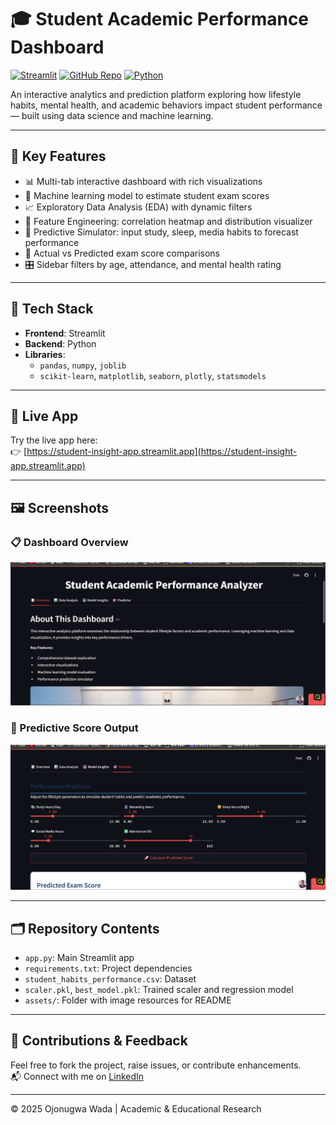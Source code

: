 # 🎓 Student Academic Performance Dashboard

[![Streamlit](https://img.shields.io/badge/Streamlit-App-FF4B4B?logo=streamlit&logoColor=white)](https://student-insight-app.streamlit.app)
[![GitHub Repo](https://img.shields.io/badge/Repo-GitHub-blue?logo=github)](https://github.com/ojonugwawada/student-performance-dashboard)
[![Python](https://img.shields.io/badge/Python-3.10+-blue.svg?logo=python)](https://www.python.org/)

An interactive analytics and prediction platform exploring how lifestyle habits, mental health, and academic behaviors impact student performance — built using data science and machine learning.

---

## 📌 Key Features

- 📊 Multi-tab interactive dashboard with rich visualizations
- 🧠 Machine learning model to estimate student exam scores
- 📈 Exploratory Data Analysis (EDA) with dynamic filters
- 🧪 Feature Engineering: correlation heatmap and distribution visualizer
- 🎯 Predictive Simulator: input study, sleep, media habits to forecast performance
- 🔄 Actual vs Predicted exam score comparisons
- 🎛️ Sidebar filters by age, attendance, and mental health rating

---

## 🧰 Tech Stack

- **Frontend**: Streamlit
- **Backend**: Python
- **Libraries**:
  - `pandas`, `numpy`, `joblib`
  - `scikit-learn`, `matplotlib`, `seaborn`, `plotly`, `statsmodels`

---

## 🚀 Live App

Try the live app here:  
👉 [https://student-insight-app.streamlit.app](https://student-insight-app.streamlit.app)

---

## 🖼️ Screenshots

### 📋 Dashboard Overview  
![Overview](assets/overview-sample.png)

### 🎯 Predictive Score Output  
![Prediction](assets/prediction-example.png)

---

## 🗂️ Repository Contents

- `app.py`: Main Streamlit app
- `requirements.txt`: Project dependencies
- `student_habits_performance.csv`: Dataset
- `scaler.pkl`, `best_model.pkl`: Trained scaler and regression model
- `assets/`: Folder with image resources for README

---

## 🤝 Contributions & Feedback

Feel free to fork the project, raise issues, or contribute enhancements.  
📬 Connect with me on [LinkedIn](https://www.linkedin.com/in/ojonugwa-wada-47ba55b7)

---

© 2025 Ojonugwa Wada | Academic & Educational Research
